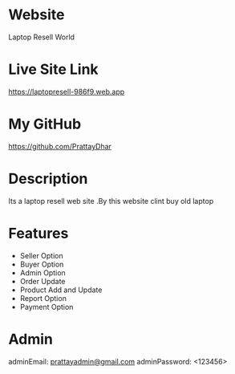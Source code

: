 # Website

Laptop Resell World

# Live Site Link
https://laptopresell-986f9.web.app

# My GitHub
https://github.com/PrattayDhar

# Description

Its a laptop resell web site .By this website clint buy old laptop

# Features

- Seller Option
- Buyer Option
- Admin Option
- Order Update
- Product Add and Update
- Report Option
- Payment Option

# Admin
adminEmail: <prattayadmin@gmail.com>
adminPassword: <123456>
